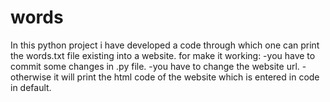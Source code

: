 # words
In this python project i have developed a code through which one can print the words.txt file existing into a website.
for make it working:
   -you have to commit some changes in .py file. 
   -you have to change the website url.
   -otherwise it will print the html code of the website which is entered in code in default.
